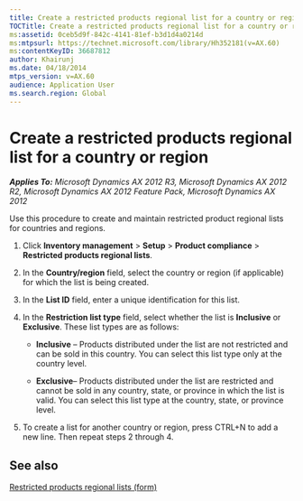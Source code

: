 ```yaml
---
title: Create a restricted products regional list for a country or region
TOCTitle: Create a restricted products regional list for a country or region
ms:assetid: 0ceb5d9f-842c-4141-81ef-b3d1d4a0214d
ms:mtpsurl: https://technet.microsoft.com/library/Hh352181(v=AX.60)
ms:contentKeyID: 36687812
author: Khairunj
ms.date: 04/18/2014
mtps_version: v=AX.60
audience: Application User
ms.search.region: Global
---
```


# Create a restricted products regional list for a country or region 


_**Applies To:** Microsoft Dynamics AX 2012 R3, Microsoft Dynamics AX 2012 R2, Microsoft Dynamics AX 2012 Feature Pack, Microsoft Dynamics AX 2012_

Use this procedure to create and maintain restricted product regional lists for countries and regions.

1.  Click **Inventory management** \> **Setup** \> **Product compliance** \> **Restricted products regional lists**.

2.  In the **Country/region** field, select the country or region (if applicable) for which the list is being created.

3.  In the **List ID** field, enter a unique identification for this list.

4.  In the **Restriction list type** field, select whether the list is **Inclusive** or **Exclusive**. These list types are as follows:
    
      - **Inclusive** – Products distributed under the list are not restricted and can be sold in this country. You can select this list type only at the country level.
    
      - **Exclusive**– Products distributed under the list are restricted and cannot be sold in any country, state, or province in which the list is valid. You can select this list type at the country, state, or province level.

5.  To create a list for another country or region, press CTRL+N to add a new line. Then repeat steps 2 through 4.

## See also

[Restricted products regional lists (form)](https://technet.microsoft.com/library/hh352232\(v=ax.60\))

  


